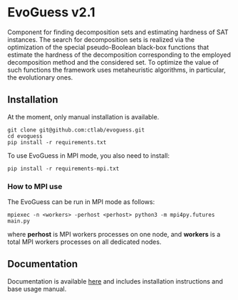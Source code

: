 # EvoGuess v2.1

Component for finding decomposition sets and estimating hardness of SAT instances. The search for decomposition sets is realized via the optimization of the special pseudo-Boolean black-box functions that estimate the hardness of the decomposition corresponding to the employed decomposition method and the considered set. To optimize the value of such functions the framework uses metaheuristic algorithms, in particular, the evolutionary ones.

## Installation

At the moment, only manual installation is available.

```shell script
git clone git@github.com:ctlab/evoguess.git
cd evoguess
pip install -r requirements.txt
```
To use EvoGuess in MPI mode, you also need to install:

```shell script
pip install -r requirements-mpi.txt
```

### How to MPI use

The EvoGuess can be run in MPI mode as follows:

```shell script
mpiexec -n <workers> -perhost <perhost> python3 -m mpi4py.futures main.py
```

where **perhost** is MPI workers processes on one node, and **workers** is a total MPI workers processes on all dedicated nodes.

## Documentation

Documentation is available [here](https://evoguess.readthedocs.io/) and includes installation instructions and base usage manual.
